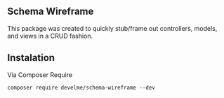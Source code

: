 ## Schema Wireframe

This package was created to quickly stub/frame out controllers, models, and
views in a CRUD fashion.

## Instalation

Via Composer Require

```
composer require develme/schema-wireframe --dev
```
